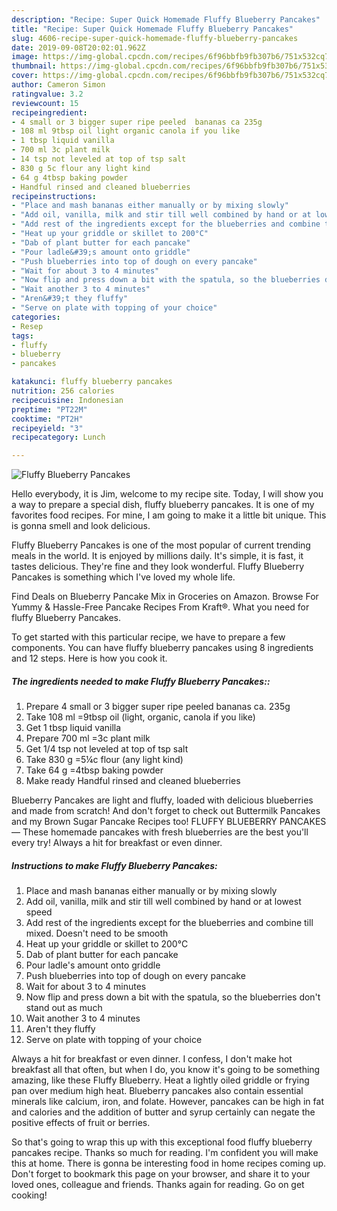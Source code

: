 ```yaml
---
description: "Recipe: Super Quick Homemade Fluffy Blueberry Pancakes"
title: "Recipe: Super Quick Homemade Fluffy Blueberry Pancakes"
slug: 4606-recipe-super-quick-homemade-fluffy-blueberry-pancakes
date: 2019-09-08T20:02:01.962Z
image: https://img-global.cpcdn.com/recipes/6f96bbfb9fb307b6/751x532cq70/fluffy-blueberry-pancakes-recipe-main-photo.jpg
thumbnail: https://img-global.cpcdn.com/recipes/6f96bbfb9fb307b6/751x532cq70/fluffy-blueberry-pancakes-recipe-main-photo.jpg
cover: https://img-global.cpcdn.com/recipes/6f96bbfb9fb307b6/751x532cq70/fluffy-blueberry-pancakes-recipe-main-photo.jpg
author: Cameron Simon
ratingvalue: 3.2
reviewcount: 15
recipeingredient:
- 4 small or 3 bigger super ripe peeled  bananas ca 235g
- 108 ml 9tbsp oil light organic canola if you like
- 1 tbsp liquid vanilla
- 700 ml 3c plant milk
- 14 tsp not leveled at top of tsp salt
- 830 g 5c flour any light kind
- 64 g 4tbsp baking powder
- Handful rinsed and cleaned blueberries
recipeinstructions:
- "Place and mash bananas either manually or by mixing slowly"
- "Add oil, vanilla, milk and stir till well combined by hand or at lowest speed"
- "Add rest of the ingredients except for the blueberries and combine till mixed. Doesn&#39;t need to be smooth"
- "Heat up your griddle or skillet to 200°C"
- "Dab of plant butter for each pancake"
- "Pour ladle&#39;s amount onto griddle"
- "Push blueberries into top of dough on every pancake"
- "Wait for about 3 to 4 minutes"
- "Now flip and press down a bit with the spatula, so the blueberries don&#39;t stand out as much"
- "Wait another 3 to 4 minutes"
- "Aren&#39;t they fluffy"
- "Serve on plate with topping of your choice"
categories:
- Resep
tags:
- fluffy
- blueberry
- pancakes

katakunci: fluffy blueberry pancakes
nutrition: 256 calories
recipecuisine: Indonesian
preptime: "PT22M"
cooktime: "PT2H"
recipeyield: "3"
recipecategory: Lunch

---
```



![Fluffy Blueberry Pancakes](https://img-global.cpcdn.com/recipes/6f96bbfb9fb307b6/751x532cq70/fluffy-blueberry-pancakes-recipe-main-photo.jpg)

Hello everybody, it is Jim, welcome to my recipe site. Today, I will show you a way to prepare a special dish, fluffy blueberry pancakes. It is one of my favorites food recipes. For mine, I am going to make it a little bit unique. This is gonna smell and look delicious.

Fluffy Blueberry Pancakes is one of the most popular of current trending meals in the world. It is enjoyed by millions daily. It's simple, it is fast, it tastes delicious. They're fine and they look wonderful. Fluffy Blueberry Pancakes is something which I've loved my whole life.

Find Deals on Blueberry Pancake Mix in Groceries on Amazon. Browse For Yummy &amp; Hassle-Free Pancake Recipes From Kraft®. What you need for fluffy Blueberry Pancakes.


To get started with this particular recipe, we have to prepare a few components. You can have fluffy blueberry pancakes using 8 ingredients and 12 steps. Here is how you cook it.

##### The ingredients needed to make Fluffy Blueberry Pancakes::

1. Prepare 4 small or 3 bigger super ripe peeled  bananas ca. 235g
1. Take 108 ml =9tbsp oil (light, organic, canola if you like)
1. Get 1 tbsp liquid vanilla
1. Prepare 700 ml =3c plant milk
1. Get 1/4 tsp not leveled at top of tsp salt
1. Take 830 g =5¼c flour (any light kind)
1. Take 64 g =4tbsp baking powder
1. Make ready Handful rinsed and cleaned blueberries


Blueberry Pancakes are light and fluffy, loaded with delicious blueberries and made from scratch! And don&#39;t forget to check out Buttermilk Pancakes and my Brown Sugar Pancake Recipes too! FLUFFY BLUEBERRY PANCAKES — These homemade pancakes with fresh blueberries are the best you&#39;ll every try! Always a hit for breakfast or even dinner. 

##### Instructions to make Fluffy Blueberry Pancakes:

1. Place and mash bananas either manually or by mixing slowly
1. Add oil, vanilla, milk and stir till well combined by hand or at lowest speed
1. Add rest of the ingredients except for the blueberries and combine till mixed. Doesn&#39;t need to be smooth
1. Heat up your griddle or skillet to 200°C
1. Dab of plant butter for each pancake
1. Pour ladle&#39;s amount onto griddle
1. Push blueberries into top of dough on every pancake
1. Wait for about 3 to 4 minutes
1. Now flip and press down a bit with the spatula, so the blueberries don&#39;t stand out as much
1. Wait another 3 to 4 minutes
1. Aren&#39;t they fluffy
1. Serve on plate with topping of your choice


Always a hit for breakfast or even dinner. I confess, I don&#39;t make hot breakfast all that often, but when I do, you know it&#39;s going to be something amazing, like these Fluffy Blueberry. Heat a lightly oiled griddle or frying pan over medium high heat. Blueberry pancakes also contain essential minerals like calcium, iron, and folate. However, pancakes can be high in fat and calories and the addition of butter and syrup certainly can negate the positive effects of fruit or berries. 

So that's going to wrap this up with this exceptional food fluffy blueberry pancakes recipe. Thanks so much for reading. I'm confident you will make this at home. There is gonna be interesting food in home recipes coming up. Don't forget to bookmark this page on your browser, and share it to your loved ones, colleague and friends. Thanks again for reading. Go on get cooking!
